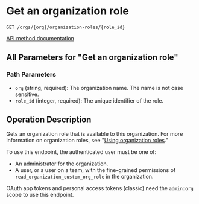 # Get an organization role

`GET /orgs/{org}/organization-roles/{role_id}`

[API method documentation](https://docs.github.com/rest/orgs/organization-roles#get-an-organization-role)

## All Parameters for "Get an organization role"

### Path Parameters

- `org` (string, required): The organization name. The name is not case sensitive.
- `role_id` (integer, required): The unique identifier of the role.

## Operation Description

Gets an organization role that is available to this organization. For more information on organization roles, see "[Using organization roles](https://docs.github.com/organizations/managing-peoples-access-to-your-organization-with-roles/using-organization-roles)."

To use this endpoint, the authenticated user must be one of:

- An administrator for the organization.
- A user, or a user on a team, with the fine-grained permissions of `read_organization_custom_org_role` in the organization.

OAuth app tokens and personal access tokens (classic) need the `admin:org` scope to use this endpoint.
